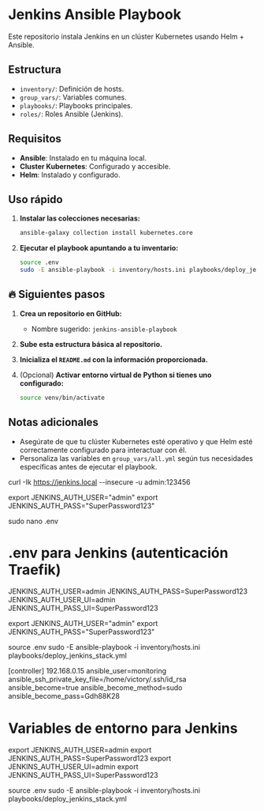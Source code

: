 # Jenkins Ansible Playbook

Este repositorio instala Jenkins en un clúster Kubernetes usando Helm + Ansible.

## Estructura
- `inventory/`: Definición de hosts.
- `group_vars/`: Variables comunes.
- `playbooks/`: Playbooks principales.
- `roles/`: Roles Ansible (Jenkins).

## Requisitos
- **Ansible**: Instalado en tu máquina local.
- **Cluster Kubernetes**: Configurado y accesible.
- **Helm**: Instalado y configurado.

## Uso rápido
1. **Instalar las colecciones necesarias:**
   ```bash
   ansible-galaxy collection install kubernetes.core
   ```

2. **Ejecutar el playbook apuntando a tu inventario:**
   ```bash
   source .env
   sudo -E ansible-playbook -i inventory/hosts.ini playbooks/deploy_jenkins_stack.yml
   ```

## 🔥 Siguientes pasos
1. **Crea un repositorio en GitHub:**
   - Nombre sugerido: `jenkins-ansible-playbook`

2. **Sube esta estructura básica al repositorio.**

3. **Inicializa el `README.md` con la información proporcionada.**

4. (Opcional) **Activar entorno virtual de Python si tienes uno configurado:**
   ```bash
   source venv/bin/activate
   ```

## Notas adicionales

- Asegúrate de que tu clúster Kubernetes esté operativo y que Helm esté correctamente configurado para interactuar con él.
- Personaliza las variables en `group_vars/all.yml` según tus necesidades específicas antes de ejecutar el playbook.





curl -Ik https://jenkins.local --insecure -u admin:123456

export JENKINS_AUTH_USER="admin"
export JENKINS_AUTH_PASS="SuperPassword123"


sudo nano .env
# .env para Jenkins (autenticación Traefik)

JENKINS_AUTH_USER=admin
JENKINS_AUTH_PASS=SuperPassword123
JENKINS_AUTH_USER_UI=admin
JENKINS_AUTH_PASS_UI=SuperPassword123


export JENKINS_AUTH_USER="admin"
export JENKINS_AUTH_PASS="SuperPassword123"

source .env
sudo -E ansible-playbook -i inventory/hosts.ini playbooks/deploy_jenkins_stack.yml



[controller]
192.168.0.15 ansible_user=monitoring ansible_ssh_private_key_file=/home/victory/.ssh/id_rsa ansible_become=true ansible_become_method=sudo ansible_become_pass=Gdh88K28


# Variables de entorno para Jenkins
export JENKINS_AUTH_USER=admin
export JENKINS_AUTH_PASS=SuperPassword123
export JENKINS_AUTH_USER_UI=admin
export JENKINS_AUTH_PASS_UI=SuperPassword123


source .env
sudo -E ansible-playbook -i inventory/hosts.ini playbooks/deploy_jenkins_stack.yml